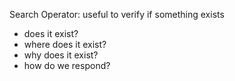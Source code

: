 Search Operator: useful to verify if something exists
- does it exist?
- where does it exist?
- why does it exist?
- how do we respond?